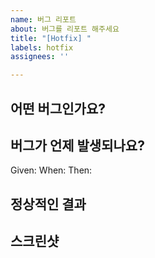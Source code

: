 ```yaml
---
name: 버그 리포트
about: 버그를 리포트 해주세요
title: "[Hotfix] "
labels: hotfix
assignees: ''

---
```


## 어떤 버그인가요?


## 버그가 언제 발생되나요?
Given: 
When: 
Then:  


## 정상적인 결과


## 스크린샷
